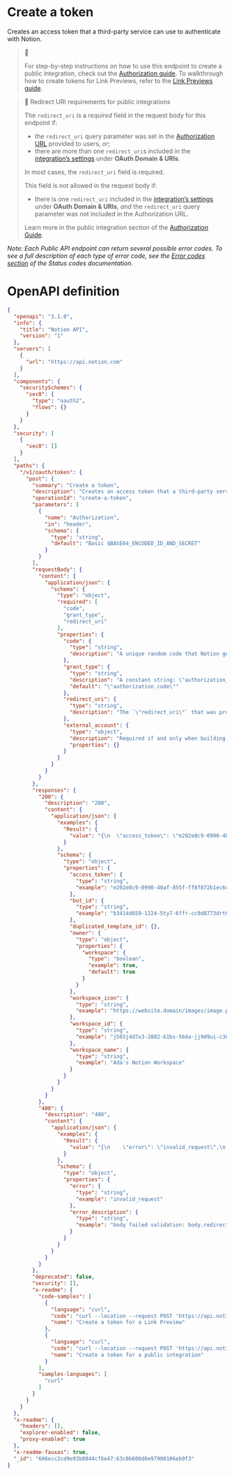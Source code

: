 # Create a token

Creates an access token that a third-party service can use to authenticate with Notion.

> 📘 
> 
> For step-by-step instructions on how to use this endpoint to create a public integration, check out the [Authorization guide](https://developers.notion.com/docs/authorization#set-up-the-auth-flow-for-a-public-integration). To walkthrough how to create tokens for Link Previews, refer to the [Link Previews guide](https://developers.notion.com/docs/build-a-link-preview-integration).

> 🚧 Redirect URI requirements for public integrations
> 
> The `redirect_uri` is a _required_ field in the request body for this endpoint if:
> 
> - the `redirect_uri` query parameter was set in the [Authorization URL](https://developers.notion.com/docs/authorization#step-1-navigate-the-user-to-the-integrations-authorization-url) provided to users, _or_;
> - there are more than one `redirect_uri`s included in the [integration’s settings](https://www.notion.so/my-integrations) under **OAuth Domain & URIs**. 
> 
> In most cases, the `redirect_uri` field is required.
> 
> This field is not allowed in the request body if:
> 
> - there is one `redirect_uri` included in the [integration’s settings](https://www.notion.so/my-integrations) under **OAuth Domain & URIs**, _and_ the `redirect_uri` query parameter was not included in the Authorization URL.
> 
> Learn more in the public integration section of the [Authorization Guide](https://developers.notion.com/docs/authorization#public-integration-auth-flow-set-up).

_Note: Each Public API endpoint can return several possible error codes. To see a full description of each type of error code, see the [Error codes section](https://developers.notion.com/reference/status-codes#error-codes) of the Status codes documentation._

# OpenAPI definition
```json
{
  "openapi": "3.1.0",
  "info": {
    "title": "Notion API",
    "version": "1"
  },
  "servers": [
    {
      "url": "https://api.notion.com"
    }
  ],
  "components": {
    "securitySchemes": {
      "sec0": {
        "type": "oauth2",
        "flows": {}
      }
    }
  },
  "security": [
    {
      "sec0": []
    }
  ],
  "paths": {
    "/v1/oauth/token": {
      "post": {
        "summary": "Create a token",
        "description": "Creates an access token that a third-party service can use to authenticate with Notion.",
        "operationId": "create-a-token",
        "parameters": [
          {
            "name": "Authorization",
            "in": "header",
            "schema": {
              "type": "string",
              "default": "Basic $BASE64_ENCODED_ID_AND_SECRET"
            }
          }
        ],
        "requestBody": {
          "content": {
            "application/json": {
              "schema": {
                "type": "object",
                "required": [
                  "code",
                  "grant_type",
                  "redirect_uri"
                ],
                "properties": {
                  "code": {
                    "type": "string",
                    "description": "A unique random code that Notion generates to authenticate with your service, generated when a user initiates the OAuth flow."
                  },
                  "grant_type": {
                    "type": "string",
                    "description": "A constant string: \"authorization_code\".",
                    "default": "\"authorization_code\""
                  },
                  "redirect_uri": {
                    "type": "string",
                    "description": "The `\"redirect_uri\"` that was provided in the OAuth Domain & URI section of the integration's Authorization settings. Do not include this field if a `\"redirect_uri\"` query param was not included in the Authorization URL provided to users. In most cases, this field is required."
                  },
                  "external_account": {
                    "type": "object",
                    "description": "Required if and only when building [Link Preview](https://developers.notion.com/docs/link-previews) integrations (otherwise ignored). An object with `key` and `name` properties. `key` should be a unique identifier for the account. Notion uses the `key` to determine whether or not the user is re-connecting the same account. `name` should be some way for the user to know which account they used to authenticate with your service. If a user has authenticated Notion with your integration before and `key` is the same but `name` is different, then Notion updates the `name` associated with your integration.",
                    "properties": {}
                  }
                }
              }
            }
          }
        },
        "responses": {
          "200": {
            "description": "200",
            "content": {
              "application/json": {
                "examples": {
                  "Result": {
                    "value": "{\n  \"access_token\": \"e202e8c9-0990-40af-855f-ff8f872b1ec6c\",\n  \"bot_id\": \"b3414d659-1224-5ty7-6ffr-cc9d8773drt601288f\",\n  \"duplicated_template_id\": null,\n  \"owner\": {\n    \"workspace\": true\n  },\n  \"workspace_icon\": \"https://website.domain/images/image.png\",\n  \"workspace_id\": \"j565j4d7x3-2882-61bs-564a-jj9d9ui-c36hxfr7x\",\n  \"workspace_name\": \"Ada's Notion Workspace\"\n}"
                  }
                },
                "schema": {
                  "type": "object",
                  "properties": {
                    "access_token": {
                      "type": "string",
                      "example": "e202e8c9-0990-40af-855f-ff8f872b1ec6c"
                    },
                    "bot_id": {
                      "type": "string",
                      "example": "b3414d659-1224-5ty7-6ffr-cc9d8773drt601288f"
                    },
                    "duplicated_template_id": {},
                    "owner": {
                      "type": "object",
                      "properties": {
                        "workspace": {
                          "type": "boolean",
                          "example": true,
                          "default": true
                        }
                      }
                    },
                    "workspace_icon": {
                      "type": "string",
                      "example": "https://website.domain/images/image.png"
                    },
                    "workspace_id": {
                      "type": "string",
                      "example": "j565j4d7x3-2882-61bs-564a-jj9d9ui-c36hxfr7x"
                    },
                    "workspace_name": {
                      "type": "string",
                      "example": "Ada's Notion Workspace"
                    }
                  }
                }
              }
            }
          },
          "400": {
            "description": "400",
            "content": {
              "application/json": {
                "examples": {
                  "Result": {
                    "value": "{\n    \"error\": \"invalid_request\",\n    \"error_description\": \"body failed validation: body.redirect_uri should be defined, instead was `undefined`.\"\n}"
                  }
                },
                "schema": {
                  "type": "object",
                  "properties": {
                    "error": {
                      "type": "string",
                      "example": "invalid_request"
                    },
                    "error_description": {
                      "type": "string",
                      "example": "body failed validation: body.redirect_uri should be defined, instead was `undefined`."
                    }
                  }
                }
              }
            }
          }
        },
        "deprecated": false,
        "security": [],
        "x-readme": {
          "code-samples": [
            {
              "language": "curl",
              "code": "curl --location --request POST 'https://api.notion.com/v1/oauth/token' \\\n--header 'Authorization: Basic '\"$BASE64_ENCODED_ID_AND_SECRET\"'' \\\n--header 'Content-Type: application/json' \\\n--header 'Notion-Version: 2022-06-28' \\\n--data '{\n  \"grant_type\": \"authorization_code\",\n  \"code\": \"e202e8c9-0990-40af-855f-ff8f872b1ec6\",\n  \"redirect_uri\": \"https://wwww.my-integration-endpoint.dev/callback\",\n   \"external_account\": {\n        \"key\": \"A83823453409384\",\n        \"name\": \"Notion - team@makenotion.com\"\n    }\n}'",
              "name": "Create a token for a Link Preview"
            },
            {
              "language": "curl",
              "code": "curl --location --request POST 'https://api.notion.com/v1/oauth/token' \\\n--header 'Authorization: Basic '\"$BASE64_ENCODED_ID_AND_SECRET\"'' \\\n--header 'Content-Type: application/json' \\\n--header 'Notion-Version: 2022-06-28' \\\n--data '{\n\t\"grant_type\": \"authorization_code\",\n  \"code\": \"e202e8c9-0990-40af-855f-ff8f872b1ec6\",\n  \"redirect_uri\": \"https://example.com/auth/notion/callback\"\n}'",
              "name": "Create a token for a public integration"
            }
          ],
          "samples-languages": [
            "curl"
          ]
        }
      }
    }
  },
  "x-readme": {
    "headers": [],
    "explorer-enabled": false,
    "proxy-enabled": true
  },
  "x-readme-fauxas": true,
  "_id": "606ecc2cd9e93b0044cf6e47:63c0b606d6e97900106eb9f3"
}
```